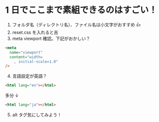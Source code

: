 # 1 日でここまで素組できるのはすごい！

1. フォルダ名（ディレクトリ名）、ファイル名は小文字がおすすめ 👍
2. reset.css を入れると吉
3. meta viewport 確認。下記がおかしい？

```html
<meta
  name="viewport"
  content="width=
    , initial-scale=1.0"
/>
```

4. 言語設定が英語？

```html
<html lang="en"></html>
```

多分 ↓

```html
<html lang="ja"></html>
```

5. alt タグ気にしてみよう！
